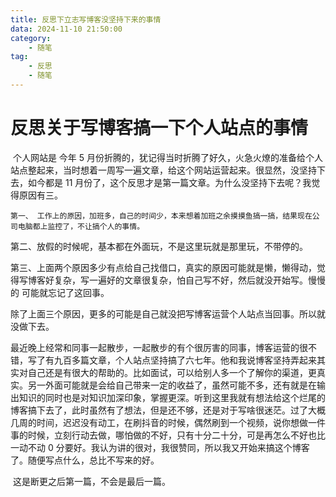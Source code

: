 ```yaml
---
title: 反思下立志写博客没坚持下来的事情
data: 2024-11-10 21:50:00
category:
    - 随笔
tag: 
    - 反思
    - 随笔
---
```


# 反思关于写博客搞一下个人站点的事情

​	个人网站是 今年 5 月份折腾的，犹记得当时折腾了好久，火急火燎的准备给个人站点整起来，当时想着一周写一遍文章，给这个网站运营起来。很显然，没坚持下去，如今都是 11 月份了，这个反思才是第一篇文章。为什么没坚持下去呢？我觉得原因有三。

 	第一、 工作上的原因，加班多，自己的时间少，本来想着加班之余摸摸鱼搞一搞，结果现在公司电脑都上监控了，不让搞个人的事情。

​	第二、放假的时候呢，基本都在外面玩，不是这里玩就是那里玩，不带停的。

​	第三、上面两个原因多少有点给自己找借口，真实的原因可能就是懒，懒得动，觉得写博客好复杂，写一遍好的文章很复杂，怕自己写不好，然后就没开始写。慢慢的 可能就忘记了这回事。

​	除了上面三个原因，更多的可能是自己就没把写博客运营个人站点当回事。所以就没做下去。

​	最近晚上经常和同事一起散步，一起散步的有个很厉害的同事，博客运营的很不错，写了有九百多篇文章，个人站点坚持搞了六七年。他和我说博客坚持弄起来其实对自己还是有很大的帮助的。比如面试，可以给别人多一个了解你的渠道，更真实。另一外面可能就是会给自己带来一定的收益了，虽然可能不多，还有就是在输出知识的同时也是对知识加深印象，掌握更深。听到这里我就有想法给这个烂尾的博客搞下去了，此时虽然有了想法，但是还不够，还是对于写啥很迷茫。过了大概几周的时间，迟迟没有动工，在刷抖音的时候，偶然刷到一个视频，说你想做一件事的时候，立刻行动去做，哪怕做的不好，只有十分二十分，可是再怎么不好也比一动不动 0 分要好。我认为讲的很对，我很赞同，所以我又开始来搞这个博客了。随便写点什么，总比不写来的好。 

​	这是断更之后第一篇，不会是最后一篇。
